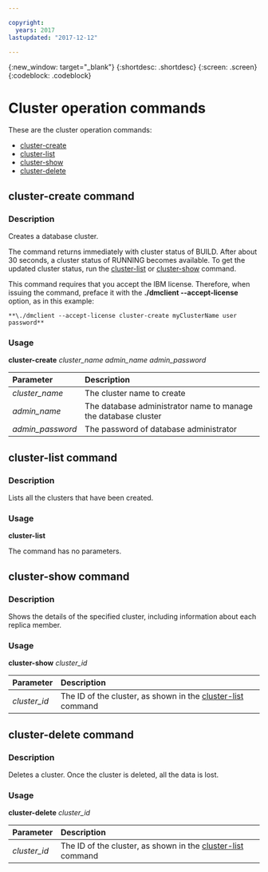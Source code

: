```yaml
---

copyright:
  years: 2017
lastupdated: "2017-12-12"

---
```


{:new_window: target="_blank"}
{:shortdesc: .shortdesc}
{:screen: .screen}
{:codeblock: .codeblock}


# Cluster operation commands

These are the cluster operation commands:

- [cluster-create](#cluster_create)
- [cluster-list](#cluster_list)
- [cluster-show](#cluster_show)
- [cluster-delete](#cluster_delete)

## <a id="cluster_create"></a>cluster-create command

### Description

Creates a database cluster.

The command returns immediately with cluster status of BUILD. After about 30 seconds, a cluster status of RUNNING becomes available. To get the updated cluster status, run the [cluster-list](#cluster_list) or [cluster-show](#cluster_show) command.

This command requires that you accept the IBM license. Therefore, when issuing the command, preface it with the **\./dmclient --accept-license** option, as in this example:

```
**\./dmclient --accept-license cluster-create myClusterName user password**
```

### Usage

**cluster-create** *cluster_name* *admin_name* *admin_password*

| Parameter        |  Description                                                    |
| :--------------- |  :------------------------------------------------------------- |
| *cluster_name*   |  The cluster name to create                                     |
| *admin_name*     |  The database administrator name to manage the database cluster |
| *admin_password* |  The password of database administrator                         |

## <a id="cluster_list"></a>cluster-list command

### Description

Lists all the clusters that have been created.

### Usage
**cluster-list**

The command has no parameters.

## <a id="cluster_show"></a>cluster-show command

### Description

Shows the details of the specified cluster, including information about each replica member.  

### Usage
**cluster-show** *cluster_id*

| Parameter        |  Description                                                    |
| :--------------- |  :------------------------------------------------------------- |
| *cluster_id*     |  The ID of the cluster, as shown in the [cluster-list](#cluster_list) command |


## <a id="cluster_delete"></a>cluster-delete command

### Description

Deletes a cluster. Once the cluster is deleted, all the data is lost.

### Usage

**cluster-delete** *cluster_id*

| Parameter        |  Description                                                    |
| :--------------- |  :------------------------------------------------------------- |
| *cluster_id*     |  The ID of the cluster, as shown in the [cluster-list](#cluster_list) command |
